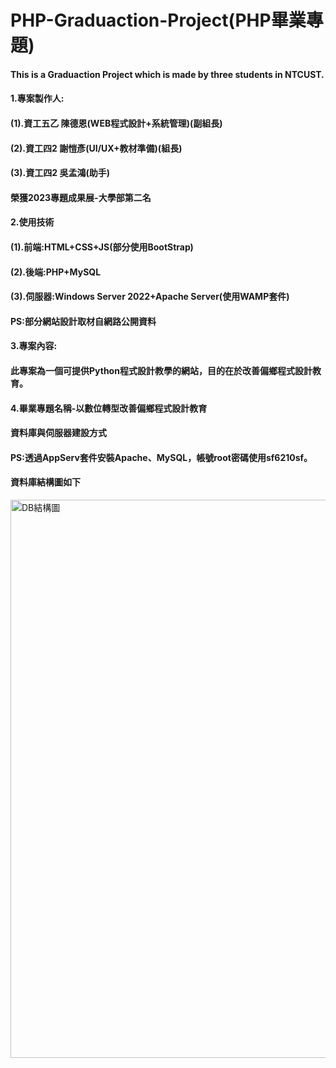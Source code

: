 # PHP-Graduaction-Project(PHP畢業專題)
#### This is a Graduaction Project which is made by three students in NTCUST.
#### 1.專案製作人:
#### (1).資工五乙 陳德恩(WEB程式設計+系統管理)(副組長)
#### (2).資工四2 謝愷彥(UI/UX+教材準備)(組長)
#### (3).資工四2 吳孟鴻(助手)
#### 榮獲2023專題成果展-大學部第二名
#### 2.使用技術
#### (1).前端:HTML+CSS+JS(部分使用BootStrap)
#### (2).後端:PHP+MySQL
#### (3).伺服器:Windows Server 2022+Apache Server(使用WAMP套件)
#### PS:部分網站設計取材自網路公開資料
#### 3.專案內容:
#### 此專案為一個可提供Python程式設計教學的網站，目的在於改善偏鄉程式設計教育。
#### 4.畢業專題名稱-以數位轉型改善偏鄉程式設計教育
#### 資料庫與伺服器建設方式
#### PS:透過AppServ套件安裝Apache、MySQL，帳號root密碼使用sf6210sf。
#### 資料庫結構圖如下
<img width="893" alt="DB結構圖" src="https://github.com/nutccsieandy/PHP-Graduaction-Project/assets/91305887/1c9e5e31-805a-40d2-a352-fff18edfd828">
